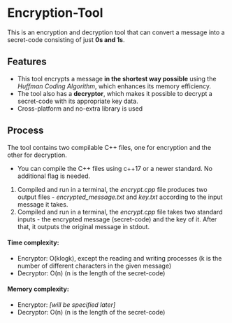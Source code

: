 # Encryption-Tool

This is an encryption and decryption tool that can convert a message into a secret-code consisting of just **0s and 1s**.

## Features
- This tool encrypts a message **in the shortest way possible** using the *Huffman Coding Algorithm*, which enhances its memory efficiency.
- The tool also has a **decryptor**, which makes it possible to decrypt a secret-code with its appropriate key data.
- Cross-platform and no-extra library is used

## Process
The tool contains two compilable C++ files, one for encryption and the other for decryption. 
- You can compile the C++ files using c++17 or a newer standard. No additional flag is needed.
1. Compiled and run in a terminal, the *encrypt.cpp* file produces two output files - *encrypted_message.txt* and *key.txt* according to the input message it takes.
2. Compiled and run in a terminal, the *encrypt.cpp* file takes two standard inputs - the encrypted message (secret-code) and the key of it. After that, it outputs the original message in stdout. 

#### Time complexity:
- Encryptor: O(klogk), except the reading and writing processes (k is the number of different characters in the given message)
- Decryptor: O(n) (n is the length of the secret-code)

#### Memory complexity:
- Encryptor: *[will be specified later]*
- Decryptor: O(n) (n is the length of the secret-code)

